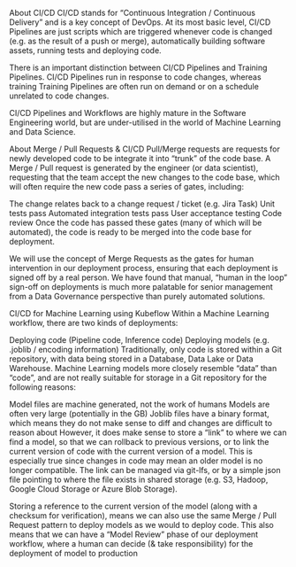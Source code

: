 About CI/CD
CI/CD stands for “Continuous Integration / Continuous Delivery” and is a key concept of DevOps. At its most basic level, CI/CD Pipelines are just scripts which are triggered whenever code is changed (e.g. as the result of a push or merge), automatically building software assets, running tests and deploying code.

There is an important distinction between CI/CD Pipelines and Training Pipelines. CI/CD Pipelines run in response to code changes, whereas training Training Pipelines are often run on demand or on a schedule unrelated to code changes.

CI/CD Pipelines and Workflows are highly mature in the Software Engineering world, but are under-utilised in the world of Machine Learning and Data Science.

About Merge / Pull Requests & CI/CD
Pull/Merge requests are requests for newly developed code to be integrate it into “trunk” of the code base. A Merge / Pull request is generated by the engineer (or data scientist), requesting that the team accept the new changes to the code base, which will often require the new code pass a series of gates, including:

The change relates back to a change request / ticket (e.g. Jira Task)
Unit tests pass
Automated integration tests pass
User acceptance testing
Code review
Once the code has passed these gates (many of which will be automated), the code is ready to be merged into the code base for deployment.

We will use the concept of Merge Requests as the gates for human intervention in our deployment process, ensuring that each deployment is signed off by a real person. We have found that manual, “human in the loop” sign-off on deployments is much more palatable for senior management from a Data Governance perspective than purely automated solutions.

CI/CD for Machine Learning using Kubeflow
Within a Machine Learning workflow, there are two kinds of deployments:

Deploying code (Pipeline code, Inference code)
Deploying models (e.g. .joblib / encoding information)
Traditionally, only code is stored within a Git repository, with data being stored in a Database, Data Lake or Data Warehouse. Machine Learning models more closely resemble “data” than “code”, and are not really suitable for storage in a Git repository for the following reasons:

Model files are machine generated, not the work of humans
Models are often very large (potentially in the GB)
Joblib files have a binary format, which means they do not make sense to diff and changes are difficult to reason about
However, it does make sense to store a “link” to where we can find a model, so that we can rollback to previous versions, or to link the current version of code with the current version of a model. This is especially true since changes in code may mean an older model is no longer compatible. The link can be managed via git-lfs, or by a simple json file pointing to where the file exists in shared storage (e.g. S3, Hadoop, Google Cloud Storage or Azure Blob Storage).

Storing a reference to the current version of the model (along with a checksum for verification), means we can also use the same Merge / Pull Request pattern to deploy models as we would to deploy code. This also means that we can have a “Model Review” phase of our deployment workflow, where a human can decide (& take responsibility) for the deployment of model to production

